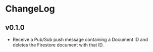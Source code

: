 # ChangeLog

## v0.1.0

- Receive a Pub/Sub push message containing a Document ID and deletes the Firestore document with that ID.